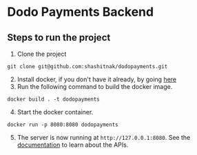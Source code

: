 # Dodo Payments Backend

## Steps to run the project

1. Clone the project

```commandline
git clone git@github.com:shashitnak/dodopayments.git
```
2. Install docker, if you don't have it already, by going [here](https://docs.docker.com/engine/install/)
3. Run the following command to build the docker image.
```commandline
docker build . -t dodopayments
```
4. Start the docker container.
```commandline
docker run -p 8080:8080 dodopayments
```
5. The server is now running at `http://127.0.0.1:8080`. See the [documentation](https://documenter.getpostman.com/view/36976530/2sA3kPoPjd#9c8ad3a6-6603-4a69-88e5-b4e1a24f5c66) to learn about the APIs.